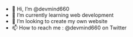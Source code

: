 - 👋 Hi, I’m @devmind660
- 🌱 I’m currently learning web development
- 💞️ I’m looking to create my own website
- 📫 How to reach me : @devmind660 on Twitter

<!---
devmind660/devmind660 is a ✨ special ✨ repository because its `README.md` (this file) appears on your GitHub profile.
You can click the Preview link to take a look at your changes.
--->
